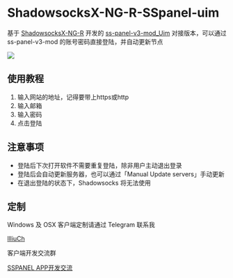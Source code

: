 # ShadowsocksX-NG-R-SSpanel-uim

基于 [ShadowsocksX-NG-R](https://github.com/qinyuhang/ShadowsocksX-NG-R) 开发的 [ss-panel-v3-mod_Uim](https://github.com/Anankke/ss-panel-v3-mod_Uim) 对接版本，可以通过 ss-panel-v3-mod 的账号密码直接登陆，并自动更新节点

![](https://github.com/luiyezheng/ShadowsocksX-NG-R-sspanel-v3-mod-uim/blob/master/Resources/login-screenshot.png)

## 使用教程

1. 输入网站的地址，记得要带上https或http
2. 输入邮箱
3. 输入密码
4. 点击登陆

## 注意事项

- 登陆后下次打开软件不需要重复登陆，除非用户主动退出登录
- 登陆后会自动更新服务器，也可以通过「Manual Update servers」手动更新
- 在退出登陆的状态下，Shadowsocks 将无法使用

## 定制 

Windows 及 OSX 客户端定制请通过 Telegram 联系我

[llliuCh](https://t.me/llliuCh)

客户端开发交流群

[SSPANEL APP开发交流](https://t.me/joinchat/GHj37hMu3q-Ml2lOB_zgCA)

